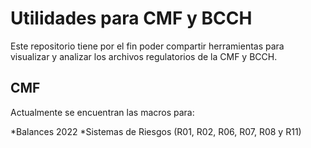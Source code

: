 # Utilidades para CMF y BCCH

Este repositorio tiene por el fin poder compartir herramientas para visualizar y analizar los archivos regulatorios de la CMF y BCCH.

## CMF

Actualmente se encuentran las macros para:

*Balances 2022
*Sistemas de Riesgos (R01, R02, R06, R07, R08 y R11)
